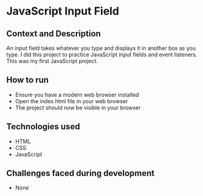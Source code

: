 # JavaScript Input Field
## Context and Description
An input field takes whatever you type and displays it in another box as you type. I did this project to practice JavaScript input fields and event listeners. This was my first JavaScript project.
## How to run
* Ensure you have a modern web browser installed
* Open the index.html file in your web browser
* The project should now be visible in your browser
## Technologies used
* HTML
* CSS
* JavaScript
## Challenges faced during development
* None

